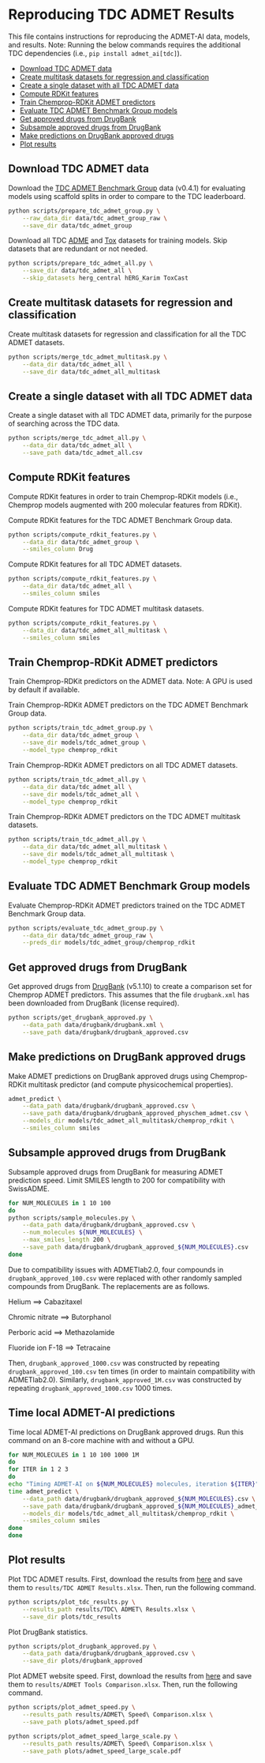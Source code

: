 # Reproducing TDC ADMET Results

This file contains instructions for reproducing the ADMET-AI data, models, and results. Note: Running the below commands requires the additional TDC dependencies (i.e., `pip install admet_ai[tdc]`).

- [Download TDC ADMET data](#download-tdc-admet-data)
- [Create multitask datasets for regression and classification](#create-multitask-datasets-for-regression-and-classification)
- [Create a single dataset with all TDC ADMET data](#create-a-single-dataset-with-all-tdc-admet-data)
- [Compute RDKit features](#compute-rdkit-features)
- [Train Chemprop-RDKit ADMET predictors](#train-chemprop-rdkit-admet-predictors)
- [Evaluate TDC ADMET Benchmark Group models](#evaluate-tdc-admet-benchmark-group-models)
- [Get approved drugs from DrugBank](#get-approved-drugs-from-drugbank)
- [Subsample approved drugs from DrugBank](#subsample-approved-drugs-from-drugbank)
- [Make predictions on DrugBank approved drugs](#make-predictions-on-drugbank-approved-drugs)
- [Plot results](#plot-results)

## Download TDC ADMET data

Download the [TDC ADMET Benchmark Group](https://tdcommons.ai/benchmark/admet_group/overview/) data (v0.4.1) for evaluating models using scaffold splits in order to compare to the TDC leaderboard.

```bash
python scripts/prepare_tdc_admet_group.py \
    --raw_data_dir data/tdc_admet_group_raw \
    --save_dir data/tdc_admet_group
```

Download all TDC [ADME](https://tdcommons.ai/single_pred_tasks/adme/) and [Tox](https://tdcommons.ai/single_pred_tasks/tox/) datasets for training models. Skip datasets that are redundant or not needed.

```bash
python scripts/prepare_tdc_admet_all.py \
    --save_dir data/tdc_admet_all \
    --skip_datasets herg_central hERG_Karim ToxCast
```

## Create multitask datasets for regression and classification

Create multitask datasets for regression and classification for all the TDC ADMET datasets.

```bash
python scripts/merge_tdc_admet_multitask.py \
    --data_dir data/tdc_admet_all \
    --save_dir data/tdc_admet_all_multitask
```

## Create a single dataset with all TDC ADMET data

Create a single dataset with all TDC ADMET data, primarily for the purpose of searching across the TDC data.

```bash
python scripts/merge_tdc_admet_all.py \
    --data_dir data/tdc_admet_all \
    --save_path data/tdc_admet_all.csv
```

## Compute RDKit features

Compute RDKit features in order to train Chemprop-RDKit models (i.e., Chemprop models augmented with 200 molecular features from RDKit).

Compute RDKit features for the TDC ADMET Benchmark Group data.

```bash
python scripts/compute_rdkit_features.py \
    --data_dir data/tdc_admet_group \
    --smiles_column Drug
```

Compute RDKit features for all TDC ADMET datasets.

```bash
python scripts/compute_rdkit_features.py \
    --data_dir data/tdc_admet_all \
    --smiles_column smiles
```

Compute RDKit features for TDC ADMET multitask datasets.

```bash
python scripts/compute_rdkit_features.py \
    --data_dir data/tdc_admet_all_multitask \
    --smiles_column smiles
```

## Train Chemprop-RDKit ADMET predictors

Train Chemprop-RDKit predictors on the ADMET data. Note: A GPU is used by default if available.

Train Chemprop-RDKit ADMET predictors on the TDC ADMET Benchmark Group data.

```bash
python scripts/train_tdc_admet_group.py \
    --data_dir data/tdc_admet_group \
    --save_dir models/tdc_admet_group \
    --model_type chemprop_rdkit
```

Train Chemprop-RDKit ADMET predictors on all TDC ADMET datasets.

```bash
python scripts/train_tdc_admet_all.py \
    --data_dir data/tdc_admet_all \
    --save_dir models/tdc_admet_all \
    --model_type chemprop_rdkit
```

Train Chemprop-RDKit ADMET predictors on the TDC ADMET multitask datasets.

```bash
python scripts/train_tdc_admet_all.py \
    --data_dir data/tdc_admet_all_multitask \
    --save_dir models/tdc_admet_all_multitask \
    --model_type chemprop_rdkit
```

## Evaluate TDC ADMET Benchmark Group models

Evaluate Chemprop-RDKit ADMET predictors trained on the TDC ADMET Benchmark Group data.

```bash
python scripts/evaluate_tdc_admet_group.py \
    --data_dir data/tdc_admet_group_raw \
    --preds_dir models/tdc_admet_group/chemprop_rdkit
```

## Get approved drugs from DrugBank

Get approved drugs from [DrugBank](https://go.drugbank.com/) (v5.1.10) to create a comparison set for Chemprop ADMET predictors. This assumes that the file `drugbank.xml` has been downloaded from DrugBank (license required).

```bash
python scripts/get_drugbank_approved.py \
    --data_path data/drugbank/drugbank.xml \
    --save_path data/drugbank/drugbank_approved.csv
```

## Make predictions on DrugBank approved drugs

Make ADMET predictions on DrugBank approved drugs using Chemprop-RDKit multitask predictor (and compute physicochemical properties).

```bash
admet_predict \
    --data_path data/drugbank/drugbank_approved.csv \
    --save_path data/drugbank/drugbank_approved_physchem_admet.csv \
    --models_dir models/tdc_admet_all_multitask/chemprop_rdkit \
    --smiles_column smiles
```

## Subsample approved drugs from DrugBank

Subsample approved drugs from DrugBank for measuring ADMET prediction speed. Limit SMILES length to 200 for compatibility with SwissADME.

```bash
for NUM_MOLECULES in 1 10 100
do
python scripts/sample_molecules.py \
    --data_path data/drugbank/drugbank_approved.csv \
    --num_molecules ${NUM_MOLECULES} \
    --max_smiles_length 200 \
    --save_path data/drugbank/drugbank_approved_${NUM_MOLECULES}.csv
done
```

Due to compatibility issues with ADMETlab2.0, four compounds in `drugbank_approved_100.csv` were replaced with other randomly sampled compounds from DrugBank. The replacements are as follows.

Helium ==> Cabazitaxel

Chromic nitrate ==> Butorphanol

Perboric acid ==> Methazolamide

Fluoride ion F-18 ==> Tetracaine

Then, `drugbank_approved_1000.csv` was constructed by repeating `drugbank_approved_100.csv` ten times (in order to maintain compatibility with ADMETlab2.0). Similarly, `drugbank_approved_1M.csv` was constructed by repeating `drugbank_approved_1000.csv` 1000 times.


## Time local ADMET-AI predictions

Time local ADMET-AI predictions on DrugBank approved drugs. Run this command on an 8-core machine with and without a GPU.

```bash
for NUM_MOLECULES in 1 10 100 1000 1M
do
for ITER in 1 2 3
do
echo "Timing ADMET-AI on ${NUM_MOLECULES} molecules, iteration ${ITER}"
time admet_predict \
    --data_path data/drugbank/drugbank_approved_${NUM_MOLECULES}.csv \
    --save_path data/drugbank/drugbank_approved_${NUM_MOLECULES}_admet_${ITER}.csv \
    --models_dir models/tdc_admet_all_multitask/chemprop_rdkit \
    --smiles_column smiles
done
done
```

## Plot results

Plot TDC ADMET results. First, download the results from [here](https://docs.google.com/spreadsheets/d/1bh9FEHqhbfHKF-Nxjad0Cpy2p5ztH__p0pijB43yc94/edit?usp=sharing) and save them to `results/TDC ADMET Results.xlsx`. Then, run the following command.

```bash
python scripts/plot_tdc_results.py \
    --results_path results/TDC\ ADMET\ Results.xlsx \
    --save_dir plots/tdc_results
```

Plot DrugBank statistics.

```bash
python scripts/plot_drugbank_approved.py \
    --data_path data/drugbank/drugbank_approved.csv \
    --save_dir plots/drugbank_approved
```

Plot ADMET website speed. First, download the results from [here](https://docs.google.com/spreadsheets/d/1_bvDO73MvYb7wl7_kH6Vagonyi-EJ6H-u8KpwQQ9Srg/edit?usp=sharing) and save them to `results/ADMET Tools Comparison.xlsx`. Then, run the following command.

```bash
python scripts/plot_admet_speed.py \
    --results_path results/ADMET\ Speed\ Comparison.xlsx \
    --save_path plots/admet_speed.pdf
```

```bash
python scripts/plot_admet_speed_large_scale.py \
    --results_path results/ADMET\ Speed\ Comparison.xlsx \
    --save_path plots/admet_speed_large_scale.pdf
```
